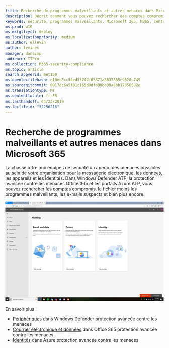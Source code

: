 ```yaml
---
title: Recherche de programmes malveillants et autres menaces dans Microsoft 365
description: Décrit comment vous pouvez rechercher des comptes compromis, un fichier moins un programme malveillant, des e-mails suspects et bien plus encore.
keywords: sécurité, programmes malveillants, Microsoft 365, M365, centre de sécurité, recherche, chasse, Windows Defender ATP, Office 365 ATP, Azure ATP
ms.prod: w10
ms.mktglfcycl: deploy
ms.localizationpriority: medium
ms.author: ellevin
author: levinec
manager: dansimp
audience: ITPro
ms.collection: M365-security-compliance
ms.topic: article
search.appverid: met150
ms.openlocfilehash: e10ec5cc54ed53242f62871a8837885c9520c749
ms.sourcegitcommit: 0017dc6a5f81c165d9dfd88be39a6bb17856582e
ms.translationtype: MT
ms.contentlocale: fr-FR
ms.lasthandoff: 04/23/2019
ms.locfileid: "32256216"
---
```

# <a name="hunt-for-malware-and-other-threats-in-microsoft-365"></a>Recherche de programmes malveillants et autres menaces dans Microsoft 365

La chasse offre aux équipes de sécurité un aperçu des menaces possibles au sein de votre organisation pour la messagerie électronique, les données, les appareils et les identités. Dans Windows Defender ATP, la protection avancée contre les menaces Office 365 et les portails Azure ATP, vous pouvez rechercher les comptes compromis, le fichier moins les programmes malveillants, les e-mails suspects et bien plus encore.

![Page de chasse](./media/security-docs/hunt.png)

En savoir plus :

* [Périphériques](https://docs.microsoft.com/en-us/windows/security/threat-protection/windows-defender-atp/advanced-hunting-windows-defender-advanced-threat-protection) dans Windows Defender protection avancée contre les menaces
* [Courrier électronique et données](https://docs.microsoft.com/en-us/office365/securitycompliance/office-365-atp) dans Office 365 protection avancée contre les menaces
* [Identités](https://docs.microsoft.com/en-us/azure-advanced-threat-protection/investigate-a-user) dans Azure protection avancée contre les menaces
